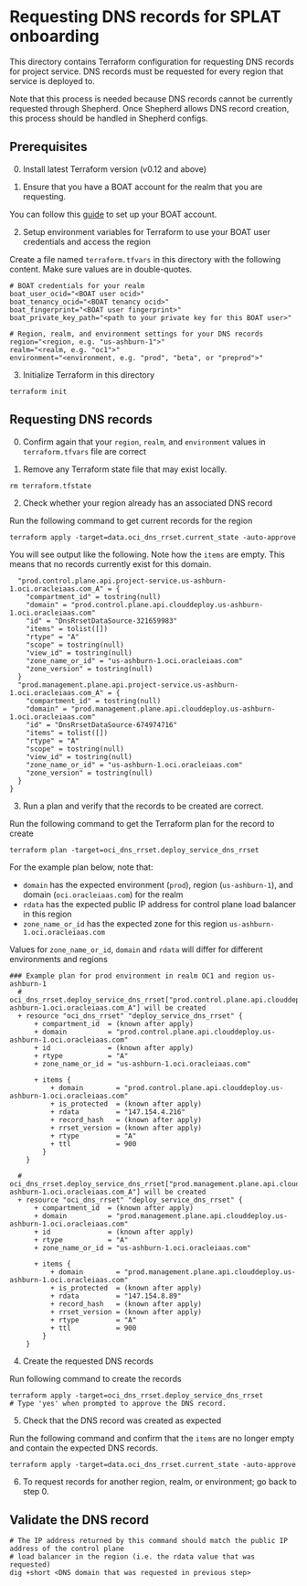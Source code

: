 # Requesting DNS records for SPLAT onboarding

This directory contains Terraform configuration for requesting DNS records for project service.
DNS records must be requested for every region that service is deployed to.

Note that this process is needed because DNS records cannot be currently requested through Shepherd.
Once Shepherd allows DNS record creation, this process should be handled in Shepherd configs.

## Prerequisites
0. Install latest Terraform version (v0.12 and above)

1. Ensure that you have a BOAT account for the realm that you are requesting.

You can follow this [guide](https://confluence.oci.oraclecorp.com/display/DNS/SSID%3A+Adding+API+Keys+to+Your+BOAT+User)
to set up your BOAT account.

2. Setup environment variables for Terraform to use your BOAT user credentials and access the region

Create a file named `terraform.tfvars` in this directory with the following content. Make sure values are in double-quotes.
```
# BOAT credentials for your realm
boat_user_ocid="<BOAT user ocid>"
boat_tenancy_ocid="<BOAT tenancy ocid>"
boat_fingerprint="<BOAT user fingerprint>"
boat_private_key_path="<path to your private key for this BOAT user>"

# Region, realm, and environment settings for your DNS records
region="<region, e.g. "us-ashburn-1">"
realm="<realm, e.g. "oc1">"
environment="<environment, e.g. "prod", "beta", or "preprod">"
```

3. Initialize Terraform in this directory
```shell
terraform init
```

## Requesting DNS records
0. Confirm again that your `region`, `realm`, and `environment` values in `terraform.tfvars` file are correct 

1. Remove any Terraform state file that may exist locally.
```shell
rm terraform.tfstate
```

2. Check whether your region already has an associated DNS record

Run the following command to get current records for the region
```shell
terraform apply -target=data.oci_dns_rrset.current_state -auto-approve
```

You will see output like the following. Note how the `items` are empty. This means that no records
currently exist for this domain.
```
  "prod.control.plane.api.project-service.us-ashburn-1.oci.oracleiaas.com_A" = {
    "compartment_id" = tostring(null)
    "domain" = "prod.control.plane.api.clouddeploy.us-ashburn-1.oci.oracleiaas.com"
    "id" = "DnsRrsetDataSource-321659983"
    "items" = tolist([])
    "rtype" = "A"
    "scope" = tostring(null)
    "view_id" = tostring(null)
    "zone_name_or_id" = "us-ashburn-1.oci.oracleiaas.com"
    "zone_version" = tostring(null)
  }
  "prod.management.plane.api.project-service.us-ashburn-1.oci.oracleiaas.com_A" = {
    "compartment_id" = tostring(null)
    "domain" = "prod.management.plane.api.clouddeploy.us-ashburn-1.oci.oracleiaas.com"
    "id" = "DnsRrsetDataSource-674974716"
    "items" = tolist([])
    "rtype" = "A"
    "scope" = tostring(null)
    "view_id" = tostring(null)
    "zone_name_or_id" = "us-ashburn-1.oci.oracleiaas.com"
    "zone_version" = tostring(null)
  }
}
```

3. Run a plan and verify that the records to be created are correct.

Run the following command to get the Terraform plan for the record to create
```shell
terraform plan -target=oci_dns_rrset.deploy_service_dns_rrset
```

For the example plan below, note that:
- `domain` has the expected environment (`prod`), region (`us-ashburn-1`), and domain (`oci.oracleiaas.com`) for the realm
- `rdata` has the expected public IP address for control plane load balancer in this region
- `zone_name_or_id` has the expected zone for this region `us-ashburn-1.oci.oracleiaas.com`

Values for `zone_name_or_id`, `domain` and `rdata` will differ for different environments and regions
```
### Example plan for prod environment in realm OC1 and region us-ashburn-1
  # oci_dns_rrset.deploy_service_dns_rrset["prod.control.plane.api.clouddeploy.us-ashburn-1.oci.oracleiaas.com_A"] will be created
  + resource "oci_dns_rrset" "deploy_service_dns_rrset" {
      + compartment_id  = (known after apply)
      + domain          = "prod.control.plane.api.clouddeploy.us-ashburn-1.oci.oracleiaas.com"
      + id              = (known after apply)
      + rtype           = "A"
      + zone_name_or_id = "us-ashburn-1.oci.oracleiaas.com"

      + items {
          + domain        = "prod.control.plane.api.clouddeploy.us-ashburn-1.oci.oracleiaas.com"
          + is_protected  = (known after apply)
          + rdata         = "147.154.4.216"
          + record_hash   = (known after apply)
          + rrset_version = (known after apply)
          + rtype         = "A"
          + ttl           = 900
        }
    }

  # oci_dns_rrset.deploy_service_dns_rrset["prod.management.plane.api.clouddeploy.us-ashburn-1.oci.oracleiaas.com_A"] will be created
  + resource "oci_dns_rrset" "deploy_service_dns_rrset" {
      + compartment_id  = (known after apply)
      + domain          = "prod.management.plane.api.clouddeploy.us-ashburn-1.oci.oracleiaas.com"
      + id              = (known after apply)
      + rtype           = "A"
      + zone_name_or_id = "us-ashburn-1.oci.oracleiaas.com"

      + items {
          + domain        = "prod.management.plane.api.clouddeploy.us-ashburn-1.oci.oracleiaas.com"
          + is_protected  = (known after apply)
          + rdata         = "147.154.8.89"
          + record_hash   = (known after apply)
          + rrset_version = (known after apply)
          + rtype         = "A"
          + ttl           = 900
        }
    }
```

4. Create the requested DNS records 

Run following command to create the records
```shell
terraform apply -target=oci_dns_rrset.deploy_service_dns_rrset
# Type 'yes' when prompted to approve the DNS record.
```

5. Check that the DNS record was created as expected

Run the following command and confirm that the `items` are no longer empty and contain the expected DNS records.
```shell
terraform apply -target=data.oci_dns_rrset.current_state -auto-approve
```

6. To request records for another region, realm, or environment; go back to step 0. 


## Validate the DNS record
```shell
# The IP address returned by this command should match the public IP address of the control plane 
# load balancer in the region (i.e. the rdata value that was requested)
dig +short <DNS domain that was requested in previous step>
```